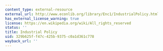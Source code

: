 ```yaml
---
content_type: external-resource
external_url: http://www.econlib.org/library/Enc1/IndustrialPolicy.html
has_external_license_warning: true
license: https://en.wikipedia.org/wiki/All_rights_reserved
status: ''
title: Industrial Policy
uid: 329b625f-f47c-425b-9375-c0a1d361c778
wayback_url: ''
---
```

